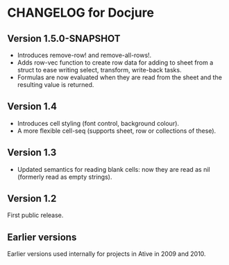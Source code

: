 # CHANGELOG for Docjure

## Version 1.5.0-SNAPSHOT
* Introduces remove-row! and remove-all-rows!.
* Adds row-vec function to create row data for adding to sheet from a struct to ease writing select, transform, write-back tasks.
* Formulas are now evaluated when they are read from the sheet and the resulting value is returned.

## Version 1.4 
* Introduces cell styling (font control, background colour).
* A more flexible cell-seq (supports sheet, row or collections of these).

## Version 1.3
* Updated semantics for reading blank cells: now they are read as nil (formerly read as empty strings).

## Version 1.2 

First public release.

## Earlier versions

Earlier versions used internally for projects in Ative in 2009 and
2010.



